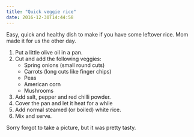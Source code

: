 ```yaml
---
title: "Quick veggie rice"
date: 2016-12-30T14:44:58
---
```


Easy, quick and healthy dish to make if you have some leftover rice. Mom made it for us the other day.

1. Put a little olive oil in a pan.
2. Cut and add the following veggies:
    - Spring onions (small round cuts)
    - Carrots (long cuts like finger chips)
    - Peas
    - American corn
    - Mushrooms
3. Add salt, pepper and red chilli powder.
4. Cover the pan and let it heat for a while
5. Add normal steamed (or boiled) white rice.
6. Mix and serve.

Sorry forgot to take a picture, but it was pretty tasty.
